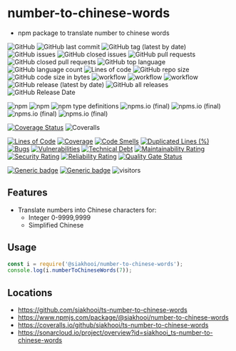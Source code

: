 # number-to-chinese-words

- npm package to translate number to chinese words

![GitHub](https://img.shields.io/github/license/siakhooi/ts-number-to-chinese-words?logo=github)
![GitHub last commit](https://img.shields.io/github/last-commit/siakhooi/ts-number-to-chinese-words?logo=github)
![GitHub tag (latest by date)](https://img.shields.io/github/v/tag/siakhooi/ts-number-to-chinese-words?logo=github)
![GitHub issues](https://img.shields.io/github/issues/siakhooi/ts-number-to-chinese-words?logo=github)
![GitHub closed issues](https://img.shields.io/github/issues-closed/siakhooi/ts-number-to-chinese-words?logo=github)
![GitHub pull requests](https://img.shields.io/github/issues-pr-raw/siakhooi/ts-number-to-chinese-words?logo=github)
![GitHub closed pull requests](https://img.shields.io/github/issues-pr-closed-raw/siakhooi/ts-number-to-chinese-words?logo=github)
![GitHub top language](https://img.shields.io/github/languages/top/siakhooi/ts-number-to-chinese-words?logo=github)
![GitHub language count](https://img.shields.io/github/languages/count/siakhooi/ts-number-to-chinese-words?logo=github)
![Lines of code](https://img.shields.io/tokei/lines/github/siakhooi/ts-number-to-chinese-words?logo=github)
![GitHub repo size](https://img.shields.io/github/repo-size/siakhooi/ts-number-to-chinese-words?logo=github)
![GitHub code size in bytes](https://img.shields.io/github/languages/code-size/siakhooi/ts-number-to-chinese-words?logo=github)
![workflow](https://github.com/siakhooi/ts-number-to-chinese-words/actions/workflows/test-jest-main.yml/badge.svg)
![workflow](https://github.com/siakhooi/ts-number-to-chinese-words/actions/workflows/publish-gpr.yml/badge.svg)
![workflow](https://github.com/siakhooi/ts-number-to-chinese-words/actions/workflows/publish-npm.yml/badge.svg)
![GitHub release (latest by date)](https://img.shields.io/github/v/release/siakhooi/ts-number-to-chinese-words?label=GPR%20release&logo=github)
![GitHub all releases](https://img.shields.io/github/downloads/siakhooi/ts-number-to-chinese-words/total?color=33cb56&logo=github)
![GitHub Release Date](https://img.shields.io/github/release-date/siakhooi/ts-number-to-chinese-words?logo=github)

![npm](https://img.shields.io/npm/v/@siakhooi/number-to-chinese-words?color=0e7fc0&label=NPM%20release&logo=npm)
![npm](https://img.shields.io/npm/dt/@siakhooi/number-to-chinese-words?logo=npm)
![npm type definitions](https://img.shields.io/npm/types/@siakhooi/number-to-chinese-words?logo=npm)
![npms.io (final)](https://img.shields.io/npms-io/final-score/@siakhooi/number-to-chinese-words?logo=npm)
![npms.io (final)](https://img.shields.io/npms-io/maintenance-score/@siakhooi/number-to-chinese-words?logo=npm)
![npms.io (final)](https://img.shields.io/npms-io/quality-score/@siakhooi/number-to-chinese-words?logo=npm)
![npms.io (final)](https://img.shields.io/npms-io/popularity-score/@siakhooi/number-to-chinese-words?logo=npm)

[![Coverage Status](https://coveralls.io/repos/github/siakhooi/ts-number-to-chinese-words/badge.svg?branch=main)](https://coveralls.io/github/siakhooi/ts-number-to-chinese-words?branch=main)
![Coveralls](https://img.shields.io/coveralls/github/siakhooi/ts-number-to-chinese-words?logo=coveralls)

[![Lines of Code](https://sonarcloud.io/api/project_badges/measure?project=siakhooi_ts-number-to-chinese-words&metric=ncloc)](https://sonarcloud.io/summary/new_code?id=siakhooi_ts-number-to-chinese-words)
[![Coverage](https://sonarcloud.io/api/project_badges/measure?project=siakhooi_ts-number-to-chinese-words&metric=coverage)](https://sonarcloud.io/summary/new_code?id=siakhooi_ts-number-to-chinese-words)
[![Code Smells](https://sonarcloud.io/api/project_badges/measure?project=siakhooi_ts-number-to-chinese-words&metric=code_smells)](https://sonarcloud.io/summary/new_code?id=siakhooi_ts-number-to-chinese-words)
[![Duplicated Lines (%)](https://sonarcloud.io/api/project_badges/measure?project=siakhooi_ts-number-to-chinese-words&metric=duplicated_lines_density)](https://sonarcloud.io/summary/new_code?id=siakhooi_ts-number-to-chinese-words)
[![Bugs](https://sonarcloud.io/api/project_badges/measure?project=siakhooi_ts-number-to-chinese-words&metric=bugs)](https://sonarcloud.io/summary/new_code?id=siakhooi_ts-number-to-chinese-words)
[![Vulnerabilities](https://sonarcloud.io/api/project_badges/measure?project=siakhooi_ts-number-to-chinese-words&metric=vulnerabilities)](https://sonarcloud.io/summary/new_code?id=siakhooi_ts-number-to-chinese-words)
[![Technical Debt](https://sonarcloud.io/api/project_badges/measure?project=siakhooi_ts-number-to-chinese-words&metric=sqale_index)](https://sonarcloud.io/summary/new_code?id=siakhooi_ts-number-to-chinese-words)
[![Maintainability Rating](https://sonarcloud.io/api/project_badges/measure?project=siakhooi_ts-number-to-chinese-words&metric=sqale_rating)](https://sonarcloud.io/summary/new_code?id=siakhooi_ts-number-to-chinese-words)
[![Security Rating](https://sonarcloud.io/api/project_badges/measure?project=siakhooi_ts-number-to-chinese-words&metric=security_rating)](https://sonarcloud.io/summary/new_code?id=siakhooi_ts-number-to-chinese-words)
[![Reliability Rating](https://sonarcloud.io/api/project_badges/measure?project=siakhooi_ts-number-to-chinese-words&metric=reliability_rating)](https://sonarcloud.io/summary/new_code?id=siakhooi_ts-number-to-chinese-words)
[![Quality Gate Status](https://sonarcloud.io/api/project_badges/measure?project=siakhooi_ts-number-to-chinese-words&metric=alert_status)](https://sonarcloud.io/summary/new_code?id=siakhooi_ts-number-to-chinese-words)

[![Generic badge](https://img.shields.io/badge/Funding-BuyMeACoffee-33cb56.svg)](https://www.buymeacoffee.com/siakhooi)
[![Generic badge](https://img.shields.io/badge/Funding-Ko%20Fi-33cb56.svg)](https://ko-fi.com/siakhooi)
![visitors](https://visitor-badge.glitch.me/badge?page_id=siakhooi.number-to-chinese-words&left_color=grey&right_color=#33cb56)

## Features

- Translate numbers into Chinese characters for:
  - Integer 0-9999,9999
  - Simplified Chinese

## Usage

```javascript
const i = require('@siakhooi/number-to-chinese-words');
console.log(i.numberToChineseWords(7));
```

## Locations

- <https://github.com/siakhooi/ts-number-to-chinese-words>
- <https://www.npmjs.com/package/@siakhooi/number-to-chinese-words>
- <https://coveralls.io/github/siakhooi/ts-number-to-chinese-words>
- <https://sonarcloud.io/project/overview?id=siakhooi_ts-number-to-chinese-words>
